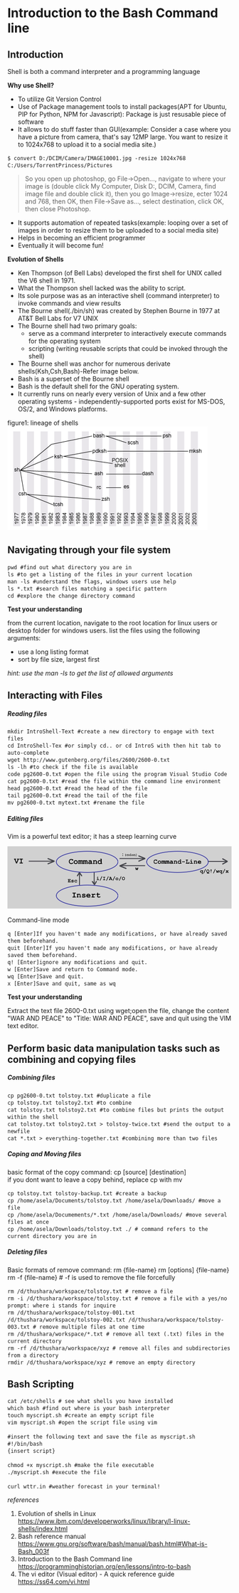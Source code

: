 # Introduction to the Bash Command line

## Introduction
Shell is both a command interpreter and a programming language


**Why use Shell?**

- To utilize Git Version Control
- Use of Package management tools to install packages(APT for Ubuntu, PIP for Python, NPM for Javascript): Package is just resusable piece of software
- It allows to do stuff faster than GUI(example: Consider a case where you have a picture from camera, that's say 12MP large. You want to resize it to 1024x768 to upload it to a social media site.)

```
$ convert D:/DCIM/Camera/IMAGE10001.jpg -resize 1024x768 C:/Users/TorrentPrincess/Pictures
```
    
>So you open up photoshop, go File->Open..., navigate to where your image is (double click My Computer, Disk D:, DCIM, Camera, find image file and double click it), then you go Image->resize, ecter 1024 and 768, then OK, then File->Save as..., select destination, click OK, then close Photoshop.

- It supports automation of repeated tasks(example: looping over a set of images in order to resize them to be uploaded to a social media site)
- Helps in becoming an efficient programmer
- Eventually it will become fun!


**Evolution of Shells**

- Ken Thompson (of Bell Labs) developed the first shell for UNIX called the V6 shell in 1971. 
- What the Thompson shell lacked was the ability to script. 
- Its sole purpose was as an interactive shell (command interpreter) to invoke commands and view results
- The Bourne shell(./bin/sh) was created by Stephen Bourne in 1977 at AT&T Bell Labs for V7 UNIX
- The Bourne shell had two primary goals: 
    * serve as a command interpreter to interactively execute commands for the operating system
    * scripting (writing reusable scripts that could be invoked through the shell)
- The Bourne shell was anchor for numerous derivate shells(Ksh,Csh,Bash)-Refer image below.
- Bash is a superset of the Bourne shell
- Bash is the default shell for the GNU operating system. 
- It currently runs on nearly every version of Unix and a few other operating systems - independently-supported ports exist for MS-DOS, OS/2, and Windows platforms.

figure1: lineage of shells
![](images/lineageofShells.png)



## Navigating through your file system

```
pwd #find out what directory you are in
ls #to get a listing of the files in your current location
man -ls #understand the flags, windows users use help
ls *.txt #search files matching a specific pattern
cd #explore the change directory command
```

**Test your understanding**

from the current location, navigate to the root location for linux users or desktop folder for windows users. list the files using the following arguments:
- use a long listing format
- sort by file size, largest first

*hint: use the man -ls to get the list of allowed arguments*


## Interacting with Files

##### Reading files

```
mkdir IntroShell-Text #create a new directory to engage with text files
cd IntroShell-Tex #or simply cd.. or cd IntroS with then hit tab to auto-complete
wget http://www.gutenberg.org/files/2600/2600-0.txt 
ls -lh #to check if the file is available
code pg2600-0.txt #open the file using the program Visual Studio Code
cat pg2600-0.txt #read the file within the command line environment
head pg2600-0.txt #read the head of the file
tail pg2600-0.txt #read the tail of the file
mv pg2600-0.txt mytext.txt #rename the file
```

##### Editing files

Vim is a powerful text editor; it has a steep learning curve

![](images/vimodes.jpg)

Command-line mode
```
q [Enter]If you haven't made any modifications, or have already saved them beforehand.
quit [Enter]If you haven't made any modifications, or have already saved them beforehand.
q! [Enter]ignore any modifications and quit.
w [Enter]Save and return to Command mode.
wq [Enter]Save and quit.
x [Enter]Save and quit, same as wq 
```

**Test your understanding**

Extract the text file 2600-0.txt using wget;open the file, change the content "WAR AND PEACE" to "Title: WAR AND PEACE", save and quit using the VIM text editor.


## Perform basic data manipulation tasks such as combining and copying files

##### Combining files

```
cp pg2600-0.txt tolstoy.txt #duplicate a file
cp tolstoy.txt tolstoy2.txt #to combine
cat tolstoy.txt tolstoy2.txt #to combine files but prints the output within the shell
cat tolstoy.txt tolstoy2.txt > tolstoy-twice.txt #send the output to a newfile
cat *.txt > everything-together.txt #combining more than two files
```

##### Coping and Moving files

basic format of the copy command: cp [source] [destination]  
if you dont want to leave a copy behind, replace cp with mv


```
cp tolstoy.txt tolstoy-backup.txt #create a backup
cp /home/asela/Documents/tolstoy.txt /home/asela/Downloads/ #move a file
cp /home/asela/Documements/*.txt /home/asela/Downloads/ #move several files at once
cp /home/asela/Downloads/tolstoy.txt ./ # command refers to the current directory you are in
```

##### Deleting files

Basic formats of remove command: rm {file-name}
                                 rm [options] {file-name}
                                 rm -f {file-name} # -f is used to remove the file forcefully
```
rm /d/thushara/workspace/tolstoy.txt # remove a file
rm -i /d/thushara/workspace/tolstoy.txt # remove a file with a yes/no prompt: where i stands for inquire
rm /d/thushara/workspace/tolstoy-001.txt /d/thushara/workspace/tolstoy-002.txt /d/thushara/workspace/tolstoy-003.txt # remove multiple files at one time
rm /d/thushara/workspace/*.txt # remove all text (.txt) files in the current directory
rm -rf /d/thushara/workspace/xyz # remove all files and subdirectories from a directory
rmdir /d/thushara/workspace/xyz # remove an empty directory 

```                                

## Bash Scripting

```
cat /etc/shells # see what shells you have installed
which bash #find out where is your bash interpreter
touch myscript.sh #create an empty script file
vim myscript.sh #open the script file using vim

#insert the following text and save the file as myscript.sh
#!/bin/bash
{insert script}

chmod +x myscript.sh #make the file executable
./myscript.sh #execute the file

curl wttr.in #weather forecast in your terminal!

```




*references*

1. Evolution of shells in Linux https://www.ibm.com/developerworks/linux/library/l-linux-shells/index.html
2. Bash reference manual https://www.gnu.org/software/bash/manual/bash.html#What-is-Bash_003f
3. Introduction to the Bash Command line https://programminghistorian.org/en/lessons/intro-to-bash
4. The vi editor (Visual editor) - A quick reference guide
https://ss64.com/vi.html
